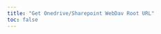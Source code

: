 ```yaml
---
title: "Get Onedrive/Sharepoint WebDav Root URL"
toc: false
---
```


<WebDav />

<script setup lang="ts">
import WebDav from "@Onedrive/WebDav";
</script>
